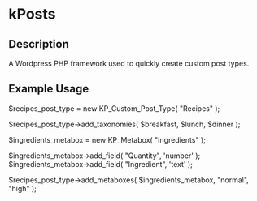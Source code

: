 # kPosts
## Description
A Wordpress PHP framework used to quickly create custom post types.

## Example Usage
$recipes_post_type = new KP_Custom_Post_Type( "Recipes" );

$recipes_post_type->add_taxonomies( 
  $breakfast,
  $lunch,
  $dinner
);

$ingredients_metabox = new KP_Metabox( "Ingredients" );

$ingredients_metabox->add_field( "Quantity", 'number' );
$ingredients_metabox->add_field( "Ingredient", 'text' );

$recipes_post_type->add_metaboxes( $ingredients_metabox, "normal", "high" );
